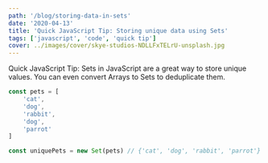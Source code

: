 ```yaml
---
path: '/blog/storing-data-in-sets'
date: '2020-04-13'
title: 'Quick JavaScript Tip: Storing unique data using Sets'
tags: ['javascript', 'code', 'quick tip']
cover: ../images/cover/skye-studios-NDLLFxTELrU-unsplash.jpg
---
```


Quick JavaScript Tip: Sets in JavaScript are a great way to store unique values. You can even convert Arrays to Sets to deduplicate them.

```js
const pets = [
	'cat',
	'dog',
	'rabbit',
	'dog',
	'parrot'
]

const uniquePets = new Set(pets) // {'cat', 'dog', 'rabbit', 'parrot'}
```